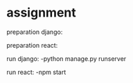 # assignment

preparation django:


preparation react:


run django:
-python manage.py runserver

run react:
-npm start
